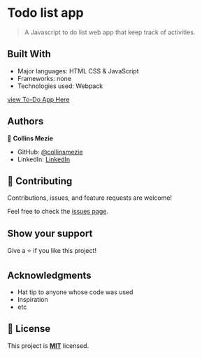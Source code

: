 # Todo list app

> A Javascript to do list web app that keep track of activities.

## Built With

- Major languages: HTML CSS & JavaScript
- Frameworks: none
- Technologies used: Webpack

[view To-Do App Here](https://collinsmezie.github.io/To-Do-List/) 

## Authors

👤 **Collins Mezie**

- GitHub: [@collinsmezie](https://github.com/collinsmezie)
- LinkedIn: [LinkedIn](https://linkedin.com/in/collinsmezie)

## 🤝 Contributing

Contributions, issues, and feature requests are welcome!

Feel free to check the [issues page](../../issues/).

## Show your support

Give a ⭐️ if you like this project!

## Acknowledgments

- Hat tip to anyone whose code was used
- Inspiration
- etc

## 📝 License

This project is **[MIT](./LICENSE.md)** licensed. 